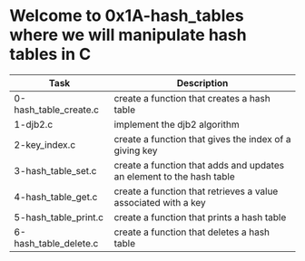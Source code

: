 # Welcome to 0x1A-hash_tables where we will manipulate hash tables in C

| Task | Description |
| ---- | ----------- |
| 0-hash_table_create.c | create a function that creates a hash table |
| 1-djb2.c | implement the djb2 algorithm |
| 2-key_index.c | create a function that gives the index of a giving key |
| 3-hash_table_set.c | create a function that adds and updates an element to the hash table |
| 4-hash_table_get.c | create a function that retrieves a value associated with a key |
| 5-hash_table_print.c | create a function that prints a hash table |
| 6-hash_table_delete.c | create a function that deletes a hash table |
